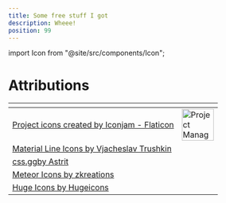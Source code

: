 ```yaml
---
title: Some free stuff I got
description: Wheee!
position: 99
---
```


import Icon from "@site/src/components/Icon";

# Attributions

| <!-- -->                                         | <!-- -->                                                                                       |
| ------------------------------------------------ | ---------------------------------------------------------------------------------------------- |
| [Project icons created by Iconjam - Flaticon][1] | <img src="/img/project-management.png" alt="Project Management Icon" width="64" height="64" /> |
| [Material Line Icons by Vjacheslav Trushkin][2]  | <Icon name="github" size="64" />                                                               |
| [css.ggby Astrit][3]                             | <Icon name="attribution" size="64" />                                                          |
| [Meteor Icons by zkreations][4]                  | <Icon name="discord" size="64" />                                                              |
| [Huge Icons by Hugeicons][5]                     | <Icon name="testimonials" size="64" />                                                         |

[1]: https://www.flaticon.com/free-icons/project
[2]: https://icon-sets.iconify.design/line-md/
[3]: https://icon-sets.iconify.design/gg/
[4]: https://icon-sets.iconify.design/meteor-icons/
[5]: https://icon-sets.iconify.design/hugeicons/
